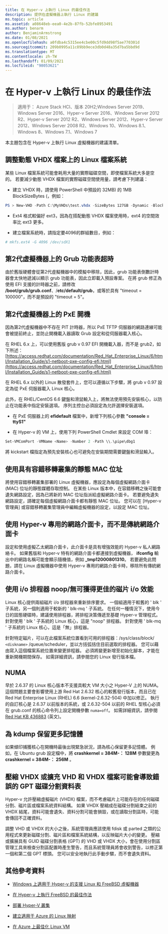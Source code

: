 ```yaml
---
title: 在 Hyper-v 上執行 Linux 的最佳作法
description: 提供在虛擬機器上執行 Linux 的建議
ms.topic: article
ms.assetid: a08648eb-eea0-4e2b-87fb-52bfe8953491
ms.author: benarm
author: BenjaminArmstrong
ms.date: 01/08/2021
ms.openlocfilehash: a0fdba4c5315ee4cbe00c5fd9dd98f5ae770301d
ms.sourcegitcommit: 209b0995a11c89bb9ece3db0d48a35d7ba5bbd9d
ms.translationtype: MT
ms.contentlocale: zh-TW
ms.lasthandoff: 01/09/2021
ms.locfileid: "98053621"
---
```

# <a name="best-practices-for-running-linux-on-hyper-v"></a>在 Hyper-v 上執行 Linux 的最佳作法

>適用于： Azure Stack HCI、版本 20H2;Windows Server 2019、Windows Server 2016、Hyper-v Server 2016、Windows Server 2012 R2、Hyper-v Server 2012 R2、Windows Server 2012、Hyper-v Server 2012、Windows Server 2008 R2、Windows 10、Windows 8.1、Windows 8、Windows 7.1、Windows 7

本主題包含在 Hyper-v 上執行 Linux 虛擬機器的建議清單。

## <a name="tuning-linux-file-systems-on-dynamic-vhdx-files"></a>調整動態 VHDX 檔案上的 Linux 檔案系統

某些 Linux 檔案系統可能會耗用大量的實際磁碟空間，即使檔案系統大多是空的。 若要減少動態 VHDX 檔案的實際磁碟空間使用量，請考慮下列建議：

* 建立 VHDX 時，請使用 PowerShell 中預設的 32MB) 的 1MB BlockSizeBytes (，例如：

```Powershell
PS > New-VHD -Path C:\MyVHDs\test.vhdx -SizeBytes 127GB -Dynamic -BlockSizeBytes 1MB
```

* Ext4 格式較偏好 ext3，因為在搭配動態 VHDX 檔案使用時，ext4 的空間效率比 ext3 更多。

* 建立檔案系統時，請指定要4096的群組數目，例如：

```bash
# mkfs.ext4 -G 4096 /dev/sdX1

```

## <a name="grub-menu-timeout-on-generation-2-virtual-machines"></a>第2代虛擬機器上的 Grub 功能表超時

由於舊版硬體會從第2代虛擬機器中的模擬中移除，因此，grub 功能表倒數計時器會太快地遞減以顯示 grub 功能表，因此立即載入預設專案。 在將 grub 修正為使用 EFI 支援的計時器之前，請修改 **/boot/grub/grub.conf**、/**etc/default/grub**，或等於具有 "timeout = 100000"，而不是預設的 "timeout = 5"。

## <a name="pxe-boot-on-generation-2-virtual-machines"></a>第2代虛擬機器上的 PxE 開機

因為第2代虛擬機器中不存在 PIT 計時器，所以 PxE TFTP 伺服器的網路連線可能會被提前終止，並防止開機載入器讀取 Grub 設定和從伺服器載入核心。

在 RHEL 6.x 上，可以使用舊版 grub v 0.97 EFI 開機載入器，而不是 grub2，如下所述： [https://access.redhat.com/documentation/Red_Hat_Enterprise_Linux/6/html/Installation_Guide/s1-netboot-pxe-config-efi.html](https://access.redhat.com/documentation/Red_Hat_Enterprise_Linux/6/html/Installation_Guide/s1-netboot-pxe-config-efi.html)

在 RHEL 6.x 以外的 Linux 散發套件上，您可以遵循以下步驟，將 grub v 0.97 設定為從 PxE 伺服器載入 Linux 核心。

此外，在 RHEL/CentOS 6.6 鍵盤和滑鼠輸入上，將無法使用預先安裝核心，以防止在功能表中指定安裝選項。 序列主控台必須設定為允許選擇安裝選項。

* 在 PxE 伺服器上的 **efidefault** 檔案中，新增下列核心參數 **"console = ttyS1"**

* 在 Hyper-v 的 VM 上，使用下列 PowerShell Cmdlet 來設定 COM 埠：

```Powershell
Set-VMComPort -VMName <Name> -Number 2 -Path \\.\pipe\dbg1

```

將 kickstart 檔指定為預先安裝核心也可避免在安裝期間需要鍵盤和滑鼠輸入。

## <a name="use-static-mac-addresses-with-failover-clustering"></a>使用具有容錯移轉叢集的靜態 MAC 位址

將使用容錯移轉叢集部署的 Linux 虛擬機器，應設定為每個虛擬網路介面卡 (MAC) 位址的靜態媒體存取控制。 在某些 Linux 版本中，在容錯移轉之後可能會遺失網路設定，因為已將新的 MAC 位址指派給虛擬網路介面卡。 若要避免遺失網路設定，請確定每個虛擬網路介面卡都有靜態 MAC 位址。 您可以在 [Hyper-v 管理員] 或容錯移轉叢集管理員中編輯虛擬機器的設定，以設定 MAC 位址。

## <a name="use-hyper-v-specific-network-adapters-not-the-legacy-network-adapter"></a>使用 Hyper-v 專用的網路介面卡，而不是傳統網路介面卡

設定和使用虛擬乙太網路介面卡，此介面卡是具有增強效能的 Hyper-v 私人網路絡卡。 如果舊版和 Hyper-v 特有的網路介面卡都連接到虛擬機器， **ifconfig** 輸出中的網路名稱可能會顯示隨機值，例如 **_tmp12000801310**。 若要避免此問題，請在 Linux 虛擬機器中使用 Hyper-v 專用的網路介面卡時，移除所有傳統網路介面卡。

## <a name="use-io-scheduler-noopnone-for-better-disk-io-performance"></a>使用 i/o 排程器 noop/無可獲得更佳的磁片 i/o 效能

Linux 核心提供兩組磁片 i/o 排程器來重新排序要求。  一個組適用于較舊的 ' blk ' 子系統，另一個則適用于較新的 ' blk-mq ' 子系統。 在任何一種情況下，使用今日的固態硬碟時，建議使用排程器，將排程決策傳遞至基礎 Hyper-v 管理程式。 針對使用 ' blk ' 子系統的 Linux 核心，這是 "noop" 排程器。 針對使用 ' blk-mq ' 子系統的 Linux 核心，這是「無」排程器。

針對特定磁片，可以在此檔案系統位置看到可用的排程器：/sys/class/block/ `<diskname>` /queue/scheduler，並以方括弧括住目前選取的排程器。 您可以藉由寫入這個檔案系統位置來變更排程器。 必須將變更新增至初始化腳本，才能在重新開機期間保存。 如需詳細資訊，請參閱您的 Linux 發行版本檔。

## <a name="numa"></a>NUMA

早於 2.6.37 的 Linux 核心版本不支援具較大 VM 大小之 Hyper-V 上的 NUMA。 這個問題主要會影響使用上游 Red Hat 2.6.32 核心的較舊發行版本，而且已在 Red Hat Enterprise Linux (RHEL) 6.6 (kernel-2.6.32-504) 中加以修正。 執行的自訂核心是 2.6.37 以前版本的系統，或 2.6.32-504 以前的 RHEL 型核心必須在 grub.conf 的核心命令列上設定開機參數 `numa=off`。 如需詳細資訊，請參閱 [Red Hat KB 436883](https://access.redhat.com/solutions/436883) \(英文\)。

## <a name="reserve-more-memory-for-kdump"></a>為 kdump 保留更多記憶體

如果傾印捕獲核心在開機時最後出現緊急狀況，請為核心保留更多記憶體。 例如，在 Ubuntu grub 設定檔中，將 **crashkernel = 384M-： 128M** 參數變更為 **crashkernel = 384M-： 256M** 。

## <a name="shrinking-vhdx-or-expanding-vhd-and-vhdx-files-can-result-in-erroneous-gpt-partition-tables"></a>壓縮 VHDX 或擴充 VHD 和 VHDX 檔案可能會導致錯誤的 GPT 磁碟分割資料表

Hyper-v 允許壓縮虛擬磁片 (VHDX) 檔案，而不考慮磁片上可能存在的任何磁碟分割、磁片區或檔案系統資料結構。 如果 VHDX 壓縮成在磁碟分割結束之前的 VHDX 結尾，資料可能會遺失、資料分割可能會損毀，或在讀取分割區時，可能會傳回不正確資料。

調整 VHD 或 VHDX 的大小之後，系統管理員應該使用 fdisk 或 parted 之類的公用程式來更新磁碟分割、磁片區和檔案系統結構，以反映磁片大小的變更。 壓縮或擴展具有 GUID 磁碟分割表格 (GPT) 的 VHD 或 VHDX 大小，會在使用分割區管理工具來檢查分割區配置時產生警告，而且系統管理員將會收到警告，以修正第一個和第二個 GPT 標頭。 您可以安全地執行此手動步驟，而不會遺失資料。

## <a name="additional-references"></a>其他參考資料

* [Windows 上適用于 Hyper-v 的支援 Linux 和 FreeBSD 虛擬機器](Supported-Linux-and-FreeBSD-virtual-machines-for-Hyper-V-on-Windows.md)

* [在 Hyper-v 上執行 FreeBSD 的最佳作法](Best-practices-for-running-FreeBSD-on-Hyper-V.md)

* [部署 Hyper-V 叢集](/previous-versions/windows/it-pro/windows-server-2012-R2-and-2012/jj863389(v=ws.11))

* [建立適用于 Azure 的 Linux 映射](/azure/virtual-machines/linux/create-upload-generic)

* [在 Azure 上最佳化 Linux VM](/azure/virtual-machines/linux/optimization)